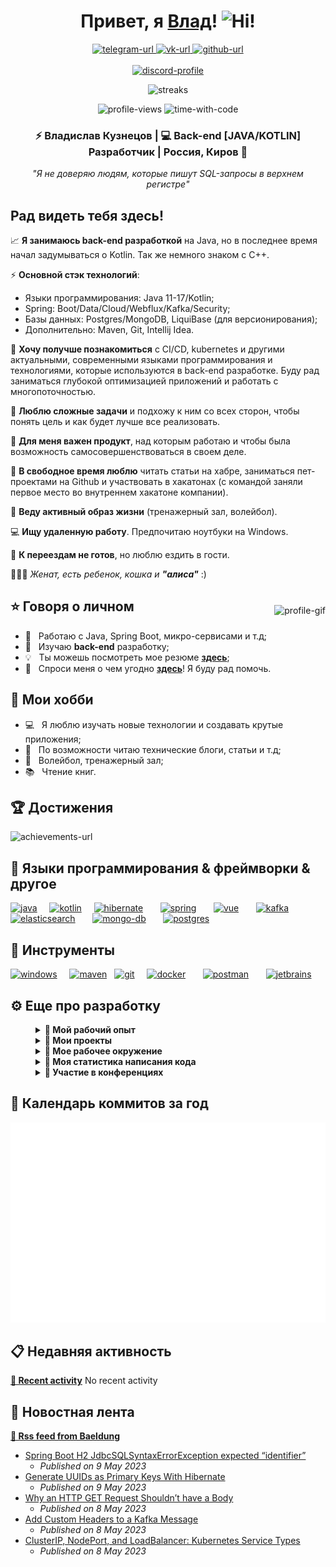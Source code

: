 <!--suppress HtmlDeprecatedAttribute -->
<div align="center">
  <h1>
    Привет, я <a href="https://github.com/SmithyVL">Влад</a>!
    <img alt="Hi!" src="https://raw.githubusercontent.com/SmithyVL/SmithyVL/master/assets/hand.gif" width="25px">
  </h1>

  <div>
    <a href="https://t.me/smithy_vl">
        <img alt="telegram-url" src="https://raw.githubusercontent.com/SmithyVL/SmithyVL/master/assets/contacts/telegram.svg"/>
    </a>
    <a href="https://vk.com/vladislav_kuznetsov">
        <img alt="vk-url" src="https://raw.githubusercontent.com/SmithyVL/SmithyVL/master/assets/contacts/vk.svg"/>
    </a>
    <a href="https://github.com/SmithyVL">
        <img alt="github-url" src="https://raw.githubusercontent.com/SmithyVL/SmithyVL/master/assets/contacts/github.svg"/>
    </a>
  </div><br />

  <div>
      <a href="https://discord.com/users/238233865129295875">
          <img width="361" alt="discord-profile" src="https://lanyard-profile-readme.vercel.app/api/238233865129295875"/>
      </a>
  </div>

<img width="361" alt="streaks" src="https://github-readme-streak-stats.herokuapp.com/?user=SmithyVL&hide_border=true&theme=dark" /><br />

  <div align="center">
      <img src="https://komarev.com/ghpvc/?username=SmithyVL&color=1A4730&label=PROFILE+VIEWS" height="25" alt="profile-views" />
      <img src="https://wakatime.com/badge/github/SmithyVL/SmithyVL.svg" height="25" alt="time-with-code" />
  </div>

  <h3>
    ⚡ Владислав Кузнецов | 💻 Back-end [JAVA/KOTLIN] Разработчик | Россия, Киров 🏰 
  </h3>

<i>"Я не доверяю людям, которые пишут SQL-запросы в верхнем регистре"</i>
</div>

## Рад видеть тебя здесь!
📈 **Я занимаюсь back-end разработкой** на Java, но в последнее время начал задумываться о Kotlin. Так же немного знаком с C++.

⚡️ **Основной стэк технологий**:

- Языки программирования: Java 11-17/Kotlin;
- Spring: Boot/Data/Cloud/Webflux/Kafka/Security;
- Базы данных: Postgres/MongoDB, LiquiBase (для версионирования);
- Дополнительно: Maven, Git, Intellij Idea.

🔎 **Хочу получше познакомиться** с CI/CD, kubernetes и другими актуальными, современными языками программирования и технологиями, которые используются в back-end разработке. Буду рад заниматься глубокой оптимизацией приложений и работать с многопоточностью.

🧰 **Люблю сложные задачи** и подхожу к ним со всех сторон, чтобы понять цель и как будет лучше все реализовать.

🥇 **Для меня важен продукт**, над которым работаю и чтобы была возможность самосовершенствоваться в своем деле.

🌇 **В свободное время люблю** читать статьи на хабре, заниматься пет-проектами на Github и участвовать в хакатонах (с командой заняли первое место во внутреннем хакатоне компании).

🏐 **Веду активный образ жизни** (тренажерный зал, волейбол).

💻 **Ищу удаленную работу**. Предпочитаю ноутбуки на Windows.

🚂 **К переездам не готов**, но люблю ездить в гости.

👨‍👩‍👧 _Женат, есть ребенок, кошка и **"алиса"**_ :)

<img style="margin-top: 27px; margin-left: 25px; margin-bottom: 12px" align="right" alt="profile-gif" src="https://raw.githubusercontent.com/SmithyVL/SmithyVL/master/assets/profile.gif" />

## ⭐️ Говоря о личном
- 📔 &nbsp; Работаю с Java, Spring Boot, микро-сервисами и т.д;
- 🔌 &nbsp; Изучаю **back-end** разработку;
- 💡 &nbsp; Ты можешь посмотреть мое резюме **[здесь](https://career.habr.com/smithy-vl/print)**;
- 💬 &nbsp; Спроси меня о чем угодно **[здесь](https://github.com/SmithyVL/SmithyVL/discussions/6)**! Я буду рад помочь.

## 🌌 Мои хобби
- 💻 &nbsp; Я люблю изучать новые технологии и создавать крутые приложения;
- 📰 &nbsp; По возможности читаю технические блоги, статьи и т.д;
- 🏐 &nbsp; Волейбол, тренажерный зал;
- 📚 &nbsp; Чтение книг.

## 🏆 Достижения
<img alt="achievements-url" src="https://raw.githubusercontent.com/SmithyVL/SmithyVL/master/assets/metrics/achievements.svg"/>

## 🔨 Языки программирования & фреймворки & другое
<a href="https://adoptopenjdk.net/" target="_blank"><img src="https://raw.githubusercontent.com/SmithyVL/SmithyVL/master/assets/technologies/java.svg" alt="java" height="48px"/></a> &nbsp; &nbsp;
<a href="https://kotlinlang.ru/" target="_blank"><img src="https://raw.githubusercontent.com/SmithyVL/SmithyVL/master/assets/technologies/kotlin.svg" alt="kotlin" height="48px"/></a> &nbsp; &nbsp;
<a href="http://hibernate.org/orm/documentation/getting-started/" target="_blank"><img src="https://raw.githubusercontent.com/SmithyVL/SmithyVL/master/assets/technologies/hibernate.svg" alt="hibernate" height="48px"/></a> &nbsp; &nbsp; &nbsp;
<a href="https://spring.io/guides/gs/spring-boot/" target="_blank"><img src="https://raw.githubusercontent.com/SmithyVL/SmithyVL/master/assets/technologies/spring.svg" alt="spring" height="48px"/></a> &nbsp; &nbsp; &nbsp;
<a href="https://vuejs.org/v2/guide/" target="_blank"><img src="https://raw.githubusercontent.com/SmithyVL/SmithyVL/master/assets/technologies/vuejs.svg" alt="vue" height="48px"/></a> &nbsp; &nbsp; &nbsp;
<a href="https://kafka.apache.org/quickstart" target="_blank"><img src="https://raw.githubusercontent.com/SmithyVL/SmithyVL/master/assets/technologies/kafka.svg" alt="kafka" height="48px"/></a> &nbsp; &nbsp; &nbsp;
<a href="https://www.elastic.co/guide/en/elasticsearch/reference/current/getting-started.html" target="_blank"><img src="https://raw.githubusercontent.com/SmithyVL/SmithyVL/master/assets/technologies/elastic.svg" alt="elasticsearch" height="48px"/></a> &nbsp; &nbsp; &nbsp;
<a href="https://www.mongodb.com/basics/get-started" target="_blank"><img src="https://raw.githubusercontent.com/SmithyVL/SmithyVL/master/assets/technologies/mongodb.svg" alt="mongo-db" height="48px"/></a> &nbsp; &nbsp; &nbsp;
<a href="https://www.postgresqltutorial.com/postgresql-getting-started/" target="_blank"><img src="https://raw.githubusercontent.com/SmithyVL/SmithyVL/master/assets/tools/postgres.svg" alt="postgres" height="48px"/></a>  &nbsp;

## 🧰 Инструменты
<a href="https://www.microsoft.com/ru-ru/software-download/windows10" target="_blank"><img src="https://raw.githubusercontent.com/SmithyVL/SmithyVL/master/assets/tools/windows-10.svg" alt="windows" height="48px"/></a>  &nbsp; &nbsp;
<a href="https://maven.apache.org/guides/getting-started/" target="_blank"><img src="https://raw.githubusercontent.com/SmithyVL/SmithyVL/master/assets/tools/maven.svg" alt="maven" height="48px"/></a> &nbsp;
<a href="https://git-scm.com/book/en/v2/Getting-Started-First-Time-Git-Setup" target="_blank"><img src="https://raw.githubusercontent.com/SmithyVL/SmithyVL/master/assets/tools/git.svg" alt="git" height="48px"/></a> &nbsp; &nbsp;
<a href="https://www.docker.com/get-started" target="_blank"><img src="https://raw.githubusercontent.com/SmithyVL/SmithyVL/master/assets/tools/docker.svg" alt="docker" height="48px"/></a> &nbsp; &nbsp; &nbsp;
<a href="https://www.postman.com/downloads/" target="_blank"><img src="https://raw.githubusercontent.com/SmithyVL/SmithyVL/master/assets/tools/postman.svg" alt="postman" height="48px"/></a> &nbsp; &nbsp; &nbsp;
<a href="https://www.jetbrains.com/ru-ru/idea/download/#section=windows" target="_blank"><img src="https://raw.githubusercontent.com/SmithyVL/SmithyVL/master/assets/tools/jetbrains.svg" alt="jetbrains" height="48px"/></a>

## ⚙️ Еще про разработку
<details style="margin-left: 40px">
  <summary><b>💼 Мой рабочий опыт</b></summary>

  <br />
  <table>
    <thead>
      <tr>
        <th>Название</th>
        <th>Обязанности</th>
        <th>Длительность</th>
      </tr>
    </thead>
    <tbody>
      <tr>
        <td><b>[Middle+] Back-end Java разработчик в <a href="https://docshouse.ru/">"Ланит"</a></b></td>
        <td>
          <ol>
            <li>Участие в разработке/доработке/поддержке проекта для заказчика и продукта компании на микро-сервисной 
            архитектуре с использованием <i>Java, Spring Boot, Spring Webflux</i>;</li>
            <li>Обсуждения и обмен опытом с другими разработчиками/тестировщиками/аналитиками;</li>
            <li>Участие в ежедневных совещаниях команды back-end разработки;</li>
            <li>Написание тестов, исправление возникающих ошибок;</li>
            <li>Ревью кода других разработчиков.</li>
          </ol>
          * <i>Участвовал во внутреннем Хакатоне компании - вместе с командой занял первое место.</i><p>
          * <i>Привнес в разработку общий стиль кода - немного адаптированный стиль кода от Google.</i><p>
          <b>Используемый стек технологий</b>: Java • Spring Boot • Spring Cloud Config • Spring Cloud Netflix Eureka • 
          Spring Boot Admin • REST • PostgreSQL • Liquibase • Apache Kafka • MongoDB • Elasticsearch • Apache Maven • 
          Git • Docker.
        </td>
        <td>Июнь 2021 - Настоящее время</td>
      </tr>
      <tr>
        <td><b>[Middle] FullStack Java разработчик в "СмартЛайт"</b></td>
        <td>
          <ol>
            <li>Участие в поддержке и доработке приложений заказчиков;</li>
            <li>Общение с заказчиками;</li>
            <li>Обмен опытом с другими разработчиками компании;</li>
            <li>Своевременное логирование выполненных задач;</li>
            <li>Тестирование разработанного кода, исправление возникающих ошибок.</li>
          </ol>
          <b>Используемый стек технологий</b>: Java 7/8 • Vue2 • PrimeFaces.
        </td>
        <td>Ноябрь 2018 - Май 2021</td>
      </tr>
      <tr>
        <td><b>[Junior+] FullStack Java разработчик в <!--suppress HttpUrlsUsage--><a href="http://www.kn-k.ru/">"Находка АИС"</a></b></td>
        <td>
          <ol>
            <li> Разработка и поддержка проекта <b>"АИС Управление"</b> (Опека) - централизованное хранилище информации, 
            написанное на Java;</li>
            <li>Общение с заказчиками и решение их проблем по настройке и администрированию системы;</li>
            <li>Тестирование разработанного кода, исправление возникающих ошибок;</li>
            <li>Установка, настройка и обновление приложения на локальном стенде и у заказчика.</li>
          </ol>
          <b>Используемый стек технологий</b>: Java 7 • Oracle 11g XE 2 release • Tomcat • SVN.
        </td>
        <td>Май 2017 - Ноябрь 2018</td>
      </tr>
      <tr>
        <td><b>[Junior] FullStack Java разработчик в <a href="https://www.eurekabpo.ru/en/">"Эврика Би Пи O"</a></b></td>
        <td>
          <ol>
            <li>Участие в разработке крупных российских и зарубежных проектов компании на платформе 
            Alfresco, таких, как <b>ФАРДО</b> и другие;</li>
            <li>Общение с заказчиками;</li>
            <li>Обмен опытом с другими разработчиками компании;</li>
            <li>Своевременное логирование выполненных задач в Jira;</li>
            <li>Тестирование разработанного кода, исправление возникающих ошибок;</li>
            <li>Установка и настройка приложений на тестовых стендах.</li>
          </ol>
          <b>Используемый стек технологий</b>: Java 8 • Spring • Oracle DB • Alfresco • Tomcat • Git.
        </td>
        <td>Октябрь 2016 - Май 2017</td>
      </tr>
    </tbody>
  </table>
</details>

<details style="margin-left: 40px">
  <summary><b>🌌 Мои проекты </b></summary>

  <br />
  <a href="https://github.com/HogwartsSchoolOfMagic/MagicMultiRepo">
    <img alt="ninja-repo" align="center" src="https://github-readme-stats.vercel.app/api/pin/?username=HogwartsSchoolOfMagic&repo=MagicMultiRepo&theme=dark&hide_border=true" />
  </a>

  <a href="https://github.com/HogwartsSchoolOfMagic/Vertex">
    <img alt="ninja-client-repo" align="center" src="https://github-readme-stats.vercel.app/api/pin/?username=HogwartsSchoolOfMagic&repo=Vertex&theme=dark&hide_border=true" />
  </a><br />

  <a href="https://github.com/HogwartsSchoolOfMagic/TractorMoving">
    <img alt="ninja-configuration-repo" align="center" src="https://github-readme-stats.vercel.app/api/pin/?username=HogwartsSchoolOfMagic&repo=TractorMoving&theme=dark&hide_border=true" />
  </a><br /><br />
</details>

<details style="margin-left: 40px">	
  <summary><b>📜 Мое рабочее окружение</b></summary>

  <br />
  <ul>
    <li><b>PC [HP OMEN 16]:</b> CPU - Intel Core i7 10870H; RAM - 32GB; ROM - SSD 1TB;</li>
    <li><b>Браузер:</b> Яндекс;</li>
    <li><b>IDE:</b> Intellij Idea Ultimate;</li>
    <li><b>Изучаю, чтобы оставаться в курсе:</b> поиск решений проблем через поисковик, книги, Habr, Baeldung и Youtube.</li>
  </ul>
</details>

<details style="margin-left: 40px">
  <summary><b>🍻 Моя статистика написания кода </b></summary>

  <br />
  <img alt="waka-time" src="https://github-readme-stats.vercel.app/api/wakatime?username=SmithyVL&theme=dark&hide_border=true&hide_title=true" /><br />

  <i>
    Остальная статистика в закрепленных gist репозиториях описания профиля.
  </i>
</details>

<details style="margin-left: 40px">
  <summary><b>🎫 Участие в конференциях </b></summary>

  <br />
  <a href="https://ohmyduck.jugru.org/badges/5kQL5K">
    <img width="25%" alt="jpoint-2022" src="https://raw.githubusercontent.com/SmithyVL/SmithyVL/master/assets/conferences/2022/jpoint/jpoint-2022.png"/>
  </a><br />
</details>

## 📆 Календарь коммитов за год
<img alt="calendar-url" src="https://raw.githubusercontent.com/SmithyVL/SmithyVL/master/assets/metrics/iso-calendar.svg"/>

## 📋 Недавняя активность
**[📰 Recent activity](https://github.com/SmithyVL)**
No recent activity


## 📰 Новостная лента
**[🗼 Rss feed from Baeldung](https://www.baeldung.com)**
* [Spring Boot H2 JdbcSQLSyntaxErrorException expected “identifier”](https://feeds.feedblitz.com/~/739344365/0/baeldung~Spring-Boot-H-JdbcSQLSyntaxErrorException-expected-identifier)
  * *Published on 9 May 2023*
* [Generate UUIDs as Primary Keys With Hibernate](https://feeds.feedblitz.com/~/739343072/0/baeldung~Generate-UUIDs-as-Primary-Keys-With-Hibernate)
  * *Published on 9 May 2023*
* [Why an HTTP GET Request Shouldn’t have a Body](https://feeds.feedblitz.com/~/739210517/0/baeldung~Why-an-HTTP-GET-Request-Shouldnt-have-a-Body)
  * *Published on 8 May 2023*
* [Add Custom Headers to a Kafka Message](https://feeds.feedblitz.com/~/739210520/0/baeldung~Add-Custom-Headers-to-a-Kafka-Message)
  * *Published on 8 May 2023*
* [ClusterIP, NodePort, and LoadBalancer: Kubernetes Service Types](https://feeds.feedblitz.com/~/739210523/0/baeldung~ClusterIP-NodePort-and-LoadBalancer-Kubernetes-Service-Types)
  * *Published on 8 May 2023*
